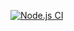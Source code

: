 [![Node.js CI](https://github.com/Wiseman930/buhles-salon/actions/workflows/npm-publish.yml/badge.svg)](https://github.com/Wiseman930/buhles-salon/actions/workflows/npm-publish.yml)
